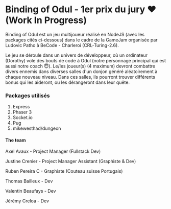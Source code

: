 # Binding of Odul - 1er prix du jury ♥ (Work In Progress)
Binding of Odul est un jeu multijoueur réalisé en NodeJS (avec les packages citès ci-dessous) dans le cadre de la GameJam organisée par Ludovic Patho à BeCode - Charleroi (CRL-Turing-2.6).

Le jeu se déroule dans un univers de développeur, où un ordinateur (Dorothy) vole des bouts de code à Odul (notre personnage principal qui est aussi notre coach 😇). Le/les joueur(s) (4 maximum) devront combattre divers ennemis dans diverses salles d'un donjon généré aléatoirement à chaque nouveau niveau. Dans ces salles, ils pourront trouver différents bonus qui les aideront, ou les dérangeront dans leur quête.

### Packages utilisés 
1. Express
2. Phaser 3
3. Socket.io
4. Pug
5. mikewesthad/dungeon

#### The team
Axel Avaux - Project Manager (Fullstack Dev)

Justine Crenier - Project Manager Assistant (Graphiste & Dev)

Ruben Pereira C - Graphiste (Couteau suisse Portugais)

Thomas Bailleux - Dev

Valentin Beaufays - Dev

Jérémy Creloa - Dev
